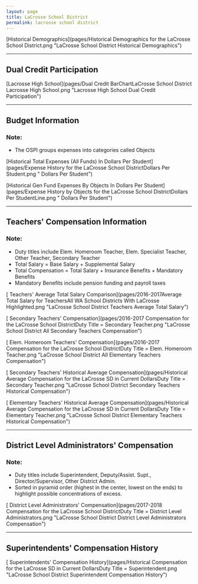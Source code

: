 ```yaml
---
layout: page
title: LaCrosse School District
permalink: lacrosse school district
---
```



[Historical Demographics](pages/Historical Demographics for the LaCrosse School District.png "LaCrosse School District Historical Demographics")

___

## Dual Credit Participation

[Lacrosse High School](pages/Dual Credit BarChartLaCrosse School District Lacrosse High School.png "Lacrosse High School Dual Credit Participation")


___

## Budget Information
### Note:
- The OSPI groups expenses into categories called Objects

[Historical Total Expenses (All Funds) In Dollars Per Student](pages/Expense History for the LaCrosse School DistrictDollars Per Student.png " Dollars Per Student")

[Historical Gen Fund Expenses By Objects In Dollars Per Student](pages/Expense History by Objects for the LaCrosse School DistrictDollars Per StudentLine.png " Dollars Per Student")


___

## Teachers' Compensation Information
### Note:
- Duty titles include Elem. Homeroom Teacher, Elem. Specialist Teacher, Other Teacher, Secondary Teacher
- Total Salary = Base Salary + Supplemental Salary
- Total Compensation = Total Salary + Insurance Benefits + Mandatory Benefits
- Mandatory Benefits include pension funding and payroll taxes

[ Teachers' Average Total Salary Comparison](pages/2016-2017Average Total Salary for TeachersAll WA School Districts With LaCrosse Highlighted.png "LaCrosse School District Teachers Average Total Salary")

[ Secondary Teachers' Compensation](pages/2016-2017 Compensation for the LaCrosse School DistrictDuty Title = Secondary Teacher.png "LaCrosse School District All Secondary Teachers Compensation")

[ Elem. Homeroom Teachers' Compensation](pages/2016-2017 Compensation for the LaCrosse School DistrictDuty Title = Elem. Homeroom Teacher.png "LaCrosse School District All Elementary Teachers Compensation")

[ Secondary Teachers' Historical Average Compensation](pages/Historical Average Compensation for the LaCrosse SD in Current DollarsDuty Title = Secondary Teacher.png "LaCrosse School District Secondary Teachers Historical Compensation")

[ Elementary Teachers' Historical Average Compensation](pages/Historical Average Compensation for the LaCrosse SD in Current DollarsDuty Title = Elementary Teacher.png "LaCrosse School District Elementary Teachers Historical Compensation")


___

## District Level Administrators' Compensation

### Note:
- Duty titles include Superintendent, Deputy/Assist. Supt., Director/Supervisor, Other District Admin.
- Sorted in pyramid order (highest in the center, lowest on the ends) to highlight possible concentrations of excess.

[ District Level Administrators' Compensation](pages/2017-2018 Compensation for the LaCrosse School DistrictDuty Title = District Level Administrators.png "LaCrosse School District District Level Administrators Compensation")


___

## Superintendents' Compensation History

[ Superintendents' Compensation History](pages/Historical Compensation for the LaCrosse SD in Current DollarsDuty Title = Superintendent.png "LaCrosse School District Superintendent Compensation History")

